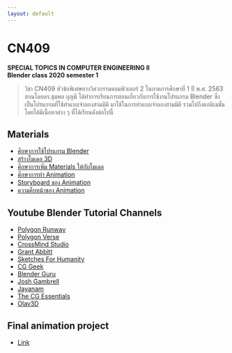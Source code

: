 ```yaml
---
layout: default
---
```


# CN409
**SPECIAL TOPICS IN COMPUTER ENGINEERING II**<br />
**Blender class 2020 semester 1**
> วิชา CN409 หัวข้อพิเศษทางวิศวกรรมคอมพิวเตอร์ 2 ในภาคการศึกษาที่ 1 ปี พ.ศ. 2563 สอนโดยดร.ชุมพล บุญมี ได้ทำการเรียนการสอนเกี่ยวกับการใช้งานโปรแกรม Blender ซึ่งเป็นโปรแกรมที่ใช้ทำแบบจำลองสามมิติ มาใช้ในการทำแบบจำลองสามมิติ รวมไปถึงแอนิเมชั่น โดยได้มีเนื้อหาต่าง ๆ ที่ได้เรียนดังต่อไปนี้


## Materials
- [ศึกษาการใช้โปรแกรม Blender](https://youtu.be/m69ty9QbmUw)
- [สร้างโมเดล 3D](https://youtu.be/qrVhFbt14v8)
- [ศึกษาการเพิ่ม Materials ให้กับโมเดล](https://youtu.be/aa38QU6HIgA)
- [ศึกษาการทำ Animation](https://youtu.be/fs6qk7Tyd40)
- [Storyboard ของ Animation](https://youtu.be/5IhQktrbuDw)
- [ความคืบหน้าของ Animation](https://youtu.be/A8aFeeWZUlw)


## Youtube Blender Tutorial Channels
- [Polygon Runway](https://www.youtube.com/c/PolygonRunway/videos)
- [Polygon Verse](https://www.youtube.com/c/PolygonVerse/videos)
- [CrossMind Studio](https://www.youtube.com/c/SketchesForHumanity/videos)
- [Grant Abbitt](https://www.youtube.com/c/GrantAbbitt/videos)
- [Sketches For Humanity](https://www.youtube.com/c/SketchesForHumanity/videos)
- [CG Geek](https://www.youtube.com/c/CGGeek/videos)
- [Blender Guru](https://www.youtube.com/user/AndrewPPrice/videos)
- [Josh Gambrell](https://www.youtube.com/c/JoshGambrell/videos)
- [Jayanam](https://www.youtube.com/c/JayAnAm/videos)
- [The CG Essentials](https://www.youtube.com/c/TheCGEssentials/videos)
- [Olav3D](https://www.youtube.com/c/Olav3D/videos)

## Final animation project
- [Link](https://youtu.be/cnGj4jT0lS8)
